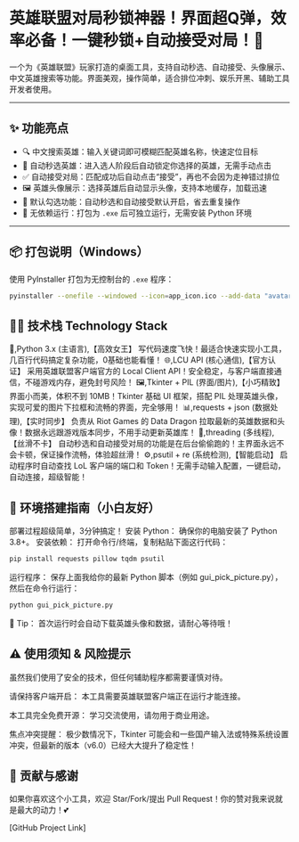# 英雄联盟对局秒锁神器！界面超Q弹，效率必备！一键秒锁+自动接受对局！🤩

一个为《英雄联盟》玩家打造的桌面工具，支持自动秒选、自动接受、头像展示、中文英雄搜索等功能。界面美观，操作简单，适合排位冲刺、娱乐开黑、辅助工具开发者使用。

---

## ✨ 功能亮点

- 🔍 中文搜索英雄：输入关键词即可模糊匹配英雄名称，快速定位目标
- 🎯 自动秒选英雄：进入选人阶段后自动锁定你选择的英雄，无需手动点击
- ✅ 自动接受对局：匹配成功后自动点击“接受”，再也不会因为走神错过排位
- 🖼️ 英雄头像展示：选择英雄后自动显示头像，支持本地缓存，加载迅速
- 🧠 默认勾选功能：自动秒选和自动接受默认开启，省去重复操作
- 🧩 无依赖运行：打包为 `.exe` 后可独立运行，无需安装 Python 环境

---

## 📦 打包说明（Windows）

使用 PyInstaller 打包为无控制台的 `.exe` 程序：

```bash
pyinstaller --onefile --windowed --icon=app_icon.ico --add-data "avatars;avatars"  --add-data "champion.json;." --add-data "app_icon.ico;." gui_pick_picture.py    
```

## 🧑‍💻 技术栈 Technology Stack
🐍,Python 3.x (主语言),【高效女王】 写代码速度飞快！最适合快速实现小工具，几百行代码搞定复杂功能，0基础也能看懂！
🌐,LCU API (核心通信),【官方认证】 采用英雄联盟客户端官方的 Local Client API！安全稳定，与客户端直接通信，不碰游戏内存，避免封号风险！
🖼️,Tkinter + PIL (界面/图片),【小巧精致】 界面小而美，体积不到 10MB！Tkinter 基础 UI 框架，搭配 PIL 处理英雄头像，实现可爱的图片下拉框和流畅的界面，完全够用！
📊,requests + json (数据处理),【实时同步】 负责从 Riot Games 的 Data Dragon 拉取最新的英雄数据和头像！数据永远跟游戏版本同步，不用手动更新英雄库！
🚀,threading (多线程),【丝滑不卡】 自动秒选和自动接受对局的功能是在后台偷偷跑的！主界面永远不会卡顿，保证操作流畅，体验超丝滑！
⚙️,psutil + re (系统检测),【智能启动】 启动程序时自动查找 LoL 客户端的端口和 Token！无需手动输入配置，一键启动，自动连接，超级智能！

## 🔧 环境搭建指南（小白友好）
部署过程超级简单，3分钟搞定！
安装 Python： 确保你的电脑安装了 Python 3.8+。
安装依赖： 打开命令行/终端，复制粘贴下面这行代码：
```Bash
pip install requests pillow tqdm psutil
```
运行程序： 保存上面我给你的最新 Python 脚本（例如 gui_pick_picture.py），然后在命令行运行：
```Bash
python gui_pick_picture.py
```
🌟 Tip： 首次运行时会自动下载英雄头像和数据，请耐心等待哦！

## ⚠️ 使用须知 & 风险提示
虽然我们使用了安全的技术，但任何辅助程序都需要谨慎对待。

请保持客户端开启： 本工具需要英雄联盟客户端正在运行才能连接。

本工具完全免费开源： 学习交流使用，请勿用于商业用途。

焦点冲突提醒： 极少数情况下，Tkinter 可能会和一些国产输入法或特殊系统设置冲突，但最新的版本（v6.0）已经大大提升了稳定性！

## 🤝 贡献与感谢
如果你喜欢这个小工具，欢迎 Star/Fork/提出 Pull Request！你的赞对我来说就是最大的动力！💕

[GitHub Project Link]